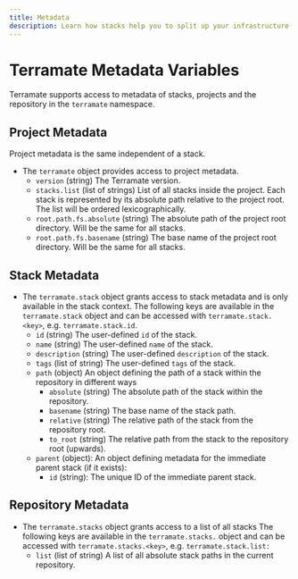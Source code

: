 ```yaml
---
title: Metadata
description: Learn how stacks help you to split up your infrastructure code and configuration such as Terraform into isolated units.
---
```


# Terramate Metadata Variables

Terramate supports access to metadata of stacks, projects and the repository in the `terramate` namespace.

## Project Metadata

Project metadata is the same independent of a stack.

- The `terramate` object provides access to project metadata.
  - `version` (string) The Terramate version.
  - `stacks.list` (list of strings) List of all stacks inside the project. Each stack is represented by its absolute path
  relative to the project root. The list will be ordered lexicographically.
  - `root.path.fs.absolute` (string) The absolute path of the project root directory. Will be the same for all stacks.
  - `root.path.fs.basename` (string) The base name of the project root directory. Will be the same for all stacks.

## Stack Metadata

- The `terramate.stack` object grants access to stack metadata and is only available in the stack context.
The following keys are available in the `terramate.stack` object and can be accessed with `terramate.stack.<key>`, e.g. `terramate.stack.id`.
  - `id` (string) The user-defined `id` of the stack.
  - `name` (string) The user-defined `name` of the stack.
  - `description` (string) The user-defined `description` of the stack.
  - `tags` (list of string) The user-defined `tags` of the stack.
  - `path` (object) An object defining the path of a stack within the repository in different ways
    - `absolute` (string) The absolute path of the stack within the repository.
    - `basename` (string) The base name of the stack path.
    - `relative` (string) The relative path of the stack from the repository root.
    - `to_root` (string) The relative path from the stack to the repository root (upwards).
  - `parent` (object): An object defining metadata for the immediate parent stack (if it exists):
    - `id` (string): The unique ID of the immediate parent stack.

## Repository Metadata

- The `terramate.stacks` object grants access to a list of all stacks
The following keys are available in the `terramate.stacks.` object and can be accessed with `terramate.stacks.<key>`, e.g. `terramate.stack.list:`
  - `list` (list of string) A list of all absolute stack paths in the current repository.

